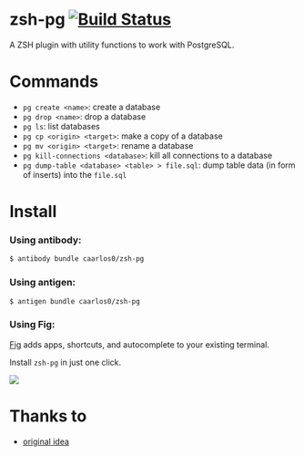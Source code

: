# zsh-pg [![Build Status](https://travis-ci.org/caarlos0/zsh-pg.svg?branch=master)](https://travis-ci.org/caarlos0/zsh-pg)

A ZSH plugin with utility functions to work with PostgreSQL.

# Commands

- `pg create <name>`: create a database
- `pg drop <name>`: drop a database
- `pg ls`: list databases
- `pg cp <origin> <target>`: make a copy of a database
- `pg mv <origin> <target>`: rename a database
- `pg kill-connections <database>`: kill all connections to a database
- `pg dump-table <database> <table> > file.sql`: dump table data (in form of
inserts) into the `file.sql`

# Install

### Using antibody:

```sh
$ antibody bundle caarlos0/zsh-pg
```

### Using antigen:

```sh
$ antigen bundle caarlos0/zsh-pg
```

### Using Fig:


[Fig](https://fig.io) adds apps, shortcuts, and autocomplete to your existing terminal.

Install `zsh-pg` in just one click.

<a href="https://fig.io/plugins/zsh-pg_caarlos0-graveyard" target="_blank"><img src="https://fig.io/badges/install-with-fig.svg" /></a>

# Thanks to

- [original idea](https://github.com/juanibiapina/pg)
